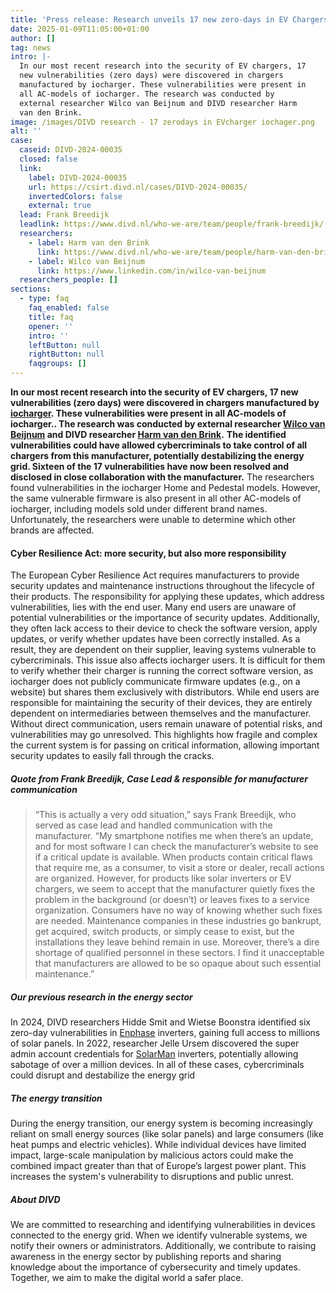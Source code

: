 ```yaml
---
title: 'Press release: Research unveils 17 new zero-days in EV Chargers'
date: 2025-01-09T11:05:00+01:00
author: []
tag: news
intro: |-
  In our most recent research into the security of EV chargers, 17
  new vulnerabilities (zero days) were discovered in chargers
  manufactured by iocharger. These vulnerabilities were present in
  all AC-models of iocharger. The research was conducted by
  external researcher Wilco van Beijnum and DIVD researcher Harm
  van den Brink.
image: /images/DIVD research - 17 zerodays in EVcharger iochager.png
alt: ''
case:
  caseid: DIVD-2024-00035
  closed: false
  link:
    label: DIVD-2024-00035
    url: https://csirt.divd.nl/cases/DIVD-2024-00035/
    invertedColors: false
    external: true
  lead: Frank Breedijk
  leadlink: https://www.divd.nl/who-we-are/team/people/frank-breedijk/
  researchers:
    - label: Harm van den Brink
      link: https://www.divd.nl/who-we-are/team/people/harm-van-den-brink/
    - label: Wilco van Beijnum
      link: https://www.linkedin.com/in/wilco-van-beijnum
  researchers_people: []
sections:
  - type: faq
    faq_enabled: false
    title: faq
    opener: ''
    intro: ''
    leftButton: null
    rightButton: null
    faqgroups: []
---
```

**In our most recent research into the security of EV chargers, 17 new vulnerabilities (zero days) were discovered in chargers manufactured by [iocharger](https://www.iocharger.com/about-us/). These vulnerabilities were present in all AC-models of iocharger.. The research was conducted by external researcher [Wilco van Beijnum](https://www.linkedin.com/in/wilco-van-beijnum) and DIVD researcher [Harm van den Brink](https://www.divd.nl/who-we-are/team/people/harm-van-den-brink/).**
**The identified vulnerabilities could have allowed cybercriminals to take control of all chargers from this manufacturer, potentially destabilizing the energy grid. Sixteen of the 17 vulnerabilities have now been resolved and disclosed in close collaboration with the manufacturer.**
The researchers found vulnerabilities in the iocharger Home and Pedestal models. However, the same vulnerable firmware is also present in all other AC-models of iocharger, including models sold under different brand names. Unfortunately, the researchers were unable to determine which other brands are affected.

#### **Cyber Resilience Act: more security, but also more responsibility**

The European Cyber Resilience Act requires manufacturers to provide security updates and maintenance instructions throughout the lifecycle of their products. The responsibility for applying these updates, which address vulnerabilities, lies with the end user.
Many end users are unaware of potential vulnerabilities or the importance of security updates. Additionally, they often lack access to their device to check the software version, apply updates, or verify whether updates have been correctly installed. As a result, they are dependent on their supplier, leaving systems vulnerable to cybercriminals.
This issue also affects iocharger users. It is difficult for them to verify whether their charger is running the correct software version, as iocharger does not publicly communicate firmware updates (e.g., on a website) but shares them exclusively with distributors.
While end users are responsible for maintaining the security of their devices, they are entirely dependent on intermediaries between themselves and the manufacturer. Without direct communication, users remain unaware of potential risks, and vulnerabilities may go unresolved. This highlights how fragile and complex the current system is for passing on critical information, allowing important security updates to easily fall through the cracks.

##### **Quote from Frank Breedijk, Case Lead & responsible for manufacturer communication**

> “This is actually a very odd situation,” says Frank Breedijk, who served as case lead and handled communication with the manufacturer. “My smartphone notifies me when there’s an update, and for most software I can check the manufacturer’s website to see if a critical update is available. When products contain critical flaws that require me, as a consumer, to visit a store or dealer, recall actions are organized. However, for products like solar inverters or EV chargers, we seem to accept that the manufacturer quietly fixes the problem in the background (or doesn’t) or leaves fixes to a service organization. Consumers have no way of knowing whether such fixes are needed.
> Maintenance companies in these industries go bankrupt, get acquired, switch products, or simply cease to exist, but the installations they leave behind remain in use. Moreover, there’s a dire shortage of qualified personnel in these sectors. I find it unacceptable that manufacturers are allowed to be so opaque about such essential maintenance.”

##### **Our previous research in the energy sector**

In 2024, DIVD researchers Hidde Smit and Wietse Boonstra identified six zero-day vulnerabilities in [Enphase](https://csirt.divd.nl/cases/DIVD-2024-00011/) inverters, gaining full access to millions of solar panels.
In 2022, researcher Jelle Ursem discovered the super admin account credentials for [SolarMan](https://csirt.divd.nl/cases/DIVD-2022-00009/) inverters, potentially allowing sabotage of over a million devices.
In all of these cases, cybercriminals could  disrupt and destabilize the energy grid

##### **The energy transition**

During the energy transition, our energy system is becoming increasingly reliant on small energy sources (like solar panels) and large consumers (like heat pumps and electric vehicles). While individual devices have limited impact, large-scale manipulation by malicious actors could make the combined impact greater than that of Europe’s largest power plant. This increases the system's vulnerability to disruptions and public unrest.

##### **About DIVD**

We are committed to researching and identifying vulnerabilities in devices connected to the energy grid. When we identify vulnerable systems, we notify their owners or administrators. Additionally, we contribute to raising awareness in the energy sector by publishing reports and sharing knowledge about the importance of cybersecurity and timely updates. Together, we aim to make the digital world a safer place.
